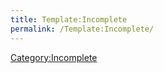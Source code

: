 ```yaml
---
title: Template:Incomplete
permalink: /Template:Incomplete/
---
```


<includeonly>[Category:Incomplete](/Category:Incomplete "wikilink")</includeonly><noinclude> </noinclude>